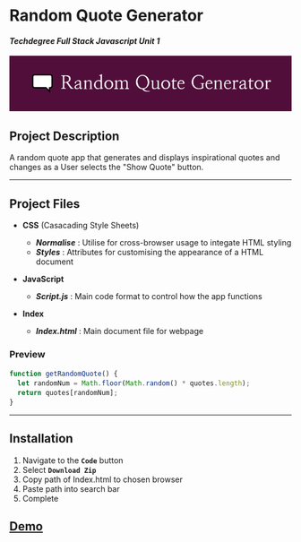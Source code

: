 # **Random Quote Generator**
#### _Techdegree Full Stack Javascript Unit 1_

![Banner][logo]

[logo]: https://github.com/mutedCyan/Random-Quote-Generator/blob/main/img/RandomQBanner.png "Banner Logo"

## **Project Description**

<p>A random quote app that generates and displays inspirational quotes and changes as a User selects the "Show Quote" button.</p>

___

## **Project Files**

* **CSS** (Casacading Style Sheets)
    - **_Normalise_** : Utilise for cross-browser usage to integate HTML styling
    - **_Styles_** : Attributes for customising the appearance of a HTML document
 
* **JavaScript**
   - **_Script.js_** : Main code format to control how the app functions

* **Index**
    - **_Index.html_** : Main document file for webpage 

### Preview
```javascript
function getRandomQuote() {
  let randomNum = Math.floor(Math.random() * quotes.length);
  return quotes[randomNum];
}
```
---

## **Installation**

1. Navigate to the  **`Code`** button
2. Select  **`Download Zip`**
3. Copy path of Index.html to chosen browser
4. Paste path into search bar
5. Complete

## [Demo](https://muteCyan.github.io/Random-Quote-Generator/)

